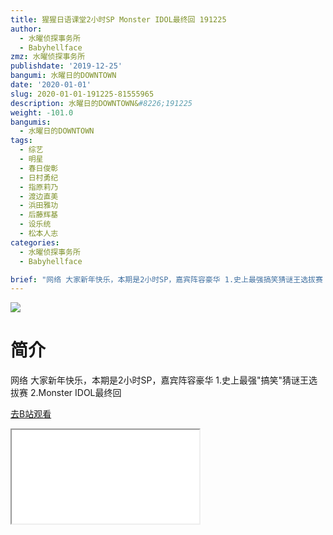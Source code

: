 ```yaml
---
title: 猩猩日语课堂2小时SP Monster IDOL最终回 191225
author:
  - 水曜侦探事务所
  - Babyhellface
zmz: 水曜侦探事务所
publishdate: '2019-12-25'
bangumi: 水曜日的DOWNTOWN
date: '2020-01-01'
slug: 2020-01-01-191225-81555965
description: 水曜日的DOWNTOWN&#8226;191225
weight: -101.0
bangumis:
  - 水曜日的DOWNTOWN
tags:
  - 综艺
  - 明星
  - 春日俊彰
  - 日村勇纪
  - 指原莉乃
  - 渡边直美
  - 浜田雅功
  - 后藤辉基
  - 设乐统
  - 松本人志
categories:
  - 水曜侦探事务所
  - Babyhellface

brief: "网络 大家新年快乐，本期是2小时SP，嘉宾阵容豪华 1.史上最强搞笑猜谜王选拔赛 2.Monster IDOL最终回"
---
```

![](https://raw.githubusercontent.com/tcgriffith/owaraisite/master/static/tmpimg/8aa390c3e232bafc57a08ff7c357f74b1192dc6f.jpg.480.jpg)
# 简介  
网络
大家新年快乐，本期是2小时SP，嘉宾阵容豪华
1.史上最强"搞笑"猜谜王选拔赛
2.Monster IDOL最终回  

[去B站观看](https://www.bilibili.com/video/av81555965/)
<div class ="resp-container"><iframe class="testiframe" src="//player.bilibili.com/player.html?aid=81555965"", scrolling="no", allowfullscreen="true" > </iframe></div> 

